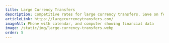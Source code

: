 ```yaml
---
title: Large Currency Transfers
description: Competitive rates for large currency transfers. Save on fees and get the best value for your international transactions!
articleLink: https://largecurrencytransfers.com/
imageAlt: Phone with calendar, and computer showing financial data
image: /static/img/large-currency-transfers.webp
order: 5
---
```

